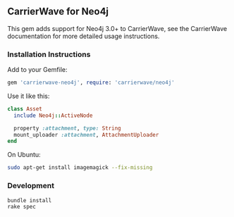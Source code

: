 ## CarrierWave for Neo4j

This gem adds support for Neo4j 3.0+ to CarrierWave, see the CarrierWave documentation for more detailed usage instructions.

### Installation Instructions

Add to your Gemfile:

```ruby
gem 'carrierwave-neo4j', require: 'carrierwave/neo4j'
```
Use it like this:

```ruby
class Asset
  include Neo4j::ActiveNode

  property :attachment, type: String
  mount_uploader :attachment, AttachmentUploader
end
```

On Ubuntu:

```sh
sudo apt-get install imagemagick --fix-missing
```

### Development

```sh
bundle install
rake spec
```

